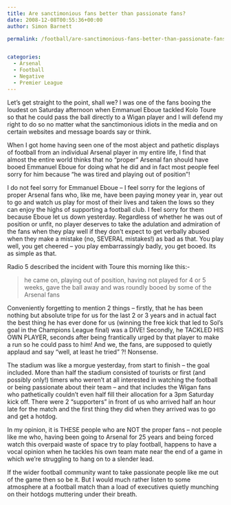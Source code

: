 ```yaml
---
title: Are sanctimonious fans better than passionate fans?
date: 2008-12-08T00:55:36+00:00
author: Simon Barnett

permalink: /football/are-sanctimonious-fans-better-than-passionate-fans/


categories:
  - Arsenal
  - Football
  - Negative
  - Premier League
---
```

Let&#8217;s get straight to the point, shall we? I was one of the fans booing the loudest on Saturday afternoon when Emmanuel Eboue tackled Kolo Toure so that he could pass the ball directly to a Wigan player and I will defend my right to do so no matter what the sanctimonious idiots in the media and on certain websites and message boards say or think.

When I got home having seen one of the most abject and pathetic displays of football from an individual Arsenal player in my entire life, I find that almost the entire world thinks that no &#8220;proper&#8221; Arsenal fan should have booed Emmanuel Eboue for doing what he did and in fact most people feel sorry for him because &#8220;he was tired and playing out of position&#8221;!

I do not feel sorry for Emmanuel Eboue &#8211; I feel sorry for the legions of proper Arsenal fans who, like me, have been paying money year in, year out to go and watch us play for most of their lives and taken the lows so they can enjoy the highs of supporting a football club. I feel sorry for them because Eboue let us down yesterday. Regardless of whether he was out of position or unfit, no player deserves to take the adulation and admiration of the fans when they play well if they don&#8217;t expect to get verbally abused when they make a mistake (no, SEVERAL mistakes!) as bad as that. You play well, you get cheered &#8211; you play embarrassingly badly, you get booed. Its as simple as that.

Radio 5 described the incident with Toure this morning like this:-

> he came on, playing out of position, having not played for 4 or 5 weeks, gave the ball away and was roundly booed by some of the Arsenal fans

Conveniently forgetting to mention 2 things &#8211; firstly, that he has been nothing but absolute tripe for us for the last 2 or 3 years and in actual fact the best thing he has ever done for us (winning the free kick that led to Sol&#8217;s goal in the Champions League final) was a DIVE! Secondly, he TACKLED HIS OWN PLAYER, seconds after being frantically urged by that player to make a run so he could pass to him! And we, the fans, are supposed to quietly applaud and say &#8220;well, at least he tried&#8221; ?! Nonsense.

The stadium was like a morgue yesterday, from start to finish &#8211; the goal included. More than half the stadium consisted of tourists or first (and possibly only!) timers who weren&#8217;t at all interested in watching the football or being passionate about their team &#8211; and that includes the Wigan fans who pathetically couldn&#8217;t even half fill their allocation for a 3pm Saturday kick off. There were 2 &#8220;supporters&#8221; in front of us who arrived half an hour late for the match and the first thing they did when they arrived was to go and get a hotdog.

In my opinion, it is THESE people who are NOT the proper fans &#8211; not people like me who, having been going to Arsenal for 25 years and being forced watch this overpaid waste of space try to play football, happens to have a vocal opinion when he tackles his own team mate near the end of a game in which we&#8217;re struggling to hang on to a slender lead.

If the wider football community want to take passionate people like me out of the game then so be it. But I would much rather listen to some atmosphere at a football match than a load of executives quietly munching on their hotdogs muttering under their breath.
